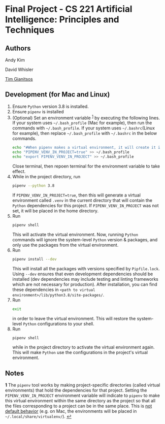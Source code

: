 # Final Project - CS 221 Artificial Intelligence: Principles and Techniques

## Authors
Andy Kim

David Whisler

[Tim Gianitsos](https://github.com/timgianitsos)

## Development (for Mac and Linux)

1. Ensure `Python` version 3.8 is installed.
1. Ensure `pipenv` is installed
1. (Optional) Set an environment variable <sup id="a1">[1](#f1)</sup> by executing the following lines.
	If your system uses `~/.bash_profile` (Mac for example), then run the commands with `~/.bash_profile`. If your system uses `~/.bashrc`(Linux for example), then replace `~/.bash_profile` with `~/.bashrc` in the below commands.
	```bash
	echo "#When pipenv makes a virtual environment, it will create it in the same directory as the project instead of in the home directory" >> ~/.bash_profile
	echo "PIPENV_VENV_IN_PROJECT=true" >> ~/.bash_profile
	echo "export PIPENV_VENV_IN_PROJECT" >> ~/.bash_profile
	```
	Close terminal, then repoen terminal for the environment variable to take effect.
1. While in the project directory, run
	```bash
	pipenv --python 3.8
	```
	If `PIPENV_VENV_IN_PROJECT=true`, then this will generate a virtual environment called `.venv` in the current directory that will contain the `Python` dependencies for this project. If `PIPENV_VENV_IN_PROJECT` was not set, it will be placed in the home directory.
1. Run 
	```bash
	pipenv shell
	```
	This will activate the virtual environment. Now, running `Python` commands will ignore the system-level `Python` version & packages, and only use the packages from the virtual environment.
1. Run
	```bash
	pipenv install --dev
	```
	This will install all the packages with versions specified by `Pipfile.lock`. Using `--dev` ensures that even development dependencies should be installed (dev dependencies may include testing and linting frameworks which are not necessary for production). After installation, you can find these dependencies in `<path to virtual environment>/lib/python3.8/site-packages/`.
1. Run
	```bash
	exit
	```
	in order to leave the virtual environment. This will restore the system-level `Python` configurations to your shell.
1. Run
	```bash
	pipenv shell
	```
	while in the project directory to activate the virtual environment again. This will make `Python` use the configurations in the project's virtual environment.

## Notes

<b id="f1">1</b> The `pipenv` tool works by making project-specific directories (called virtual environments) that hold the dependencies for that project. Setting the `PIPENV_VENV_IN_PROJECT` environment variable will indicate to `pipenv` to make this virtual environment within the same directory as the project so that all the files corresponding to a project can be in the same place. This is [not default behavior](https://github.com/pypa/pipenv/issues/1382) (e.g. on Mac, the environments will be placed in `~/.local/share/virtualenv/`). [↩](#a1)


